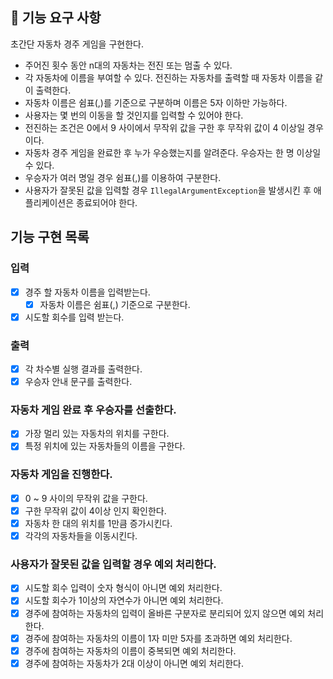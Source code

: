 ## 🚀 기능 요구 사항

초간단 자동차 경주 게임을 구현한다.

- 주어진 횟수 동안 n대의 자동차는 전진 또는 멈출 수 있다.
- 각 자동차에 이름을 부여할 수 있다. 전진하는 자동차를 출력할 때 자동차 이름을 같이 출력한다.
- 자동차 이름은 쉼표(,)를 기준으로 구분하며 이름은 5자 이하만 가능하다.
- 사용자는 몇 번의 이동을 할 것인지를 입력할 수 있어야 한다.
- 전진하는 조건은 0에서 9 사이에서 무작위 값을 구한 후 무작위 값이 4 이상일 경우이다.
- 자동차 경주 게임을 완료한 후 누가 우승했는지를 알려준다. 우승자는 한 명 이상일 수 있다.
- 우승자가 여러 명일 경우 쉼표(,)를 이용하여 구분한다.
- 사용자가 잘못된 값을 입력할 경우 `IllegalArgumentException`을 발생시킨 후 애플리케이션은 종료되어야 한다.

## 기능 구현 목록

### 입력

- [x] 경주 할 자동차 이름을 입력받는다.
  - [x] 자동차 이름은 쉼표(,) 기준으로 구분한다.
- [x] 시도할 회수를 입력 받는다.

### 출력

- [x] 각 차수별 실행 결과를 출력한다.
- [x] 우승자 안내 문구를 출력한다.

### 자동차 게임 완료 후 우승자를 선출한다.

- [x] 가장 멀리 있는 자동차의 위치를 구한다.
- [x] 특정 위치에 있는 자동차들의 이름을 구한다.

### 자동차 게임을 진행한다.

- [x] 0 ~ 9 사이의 무작위 값을 구한다.
- [x] 구한 무작위 값이 4이상 인지 확인한다.
- [x] 자동차 한 대의 위치를 1만큼 증가시킨다.
- [x] 각각의 자동차들을 이동시킨다.

### 사용자가 잘못된 값을 입력할 경우 예외 처리한다.

- [x] 시도할 회수 입력이 숫자 형식이 아니면 예외 처리한다.
- [x] 시도할 회수가 1이상의 자연수가 아니면 예외 처리한다.
- [x] 경주에 참여하는 자동차의 입력이 올바른 구분자로 분리되어 있지 않으면 예외 처리한다.
- [x] 경주에 참여하는 자동차의 이름이 1자 미만 5자를 초과하면 예외 처리한다.
- [x] 경주에 참여하는 자동차의 이름이 중복되면 예외 처리한다.
- [x] 경주에 참여하는 자동차가 2대 이상이 아니면 예외 처리한다.
